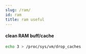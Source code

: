 ```yaml
---
slug: /ram/
id: ram
title: ram useful
---
```


#### clean RAM buff/cache

```sh
echo 3 > /proc/sys/vm/drop_caches
```